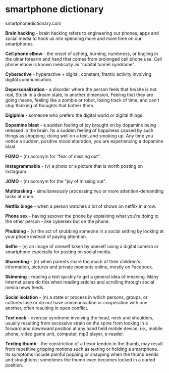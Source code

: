 # smartphone dictionary

smartphonedictionary.com

__Brain hacking__ - brain hacking refers to engineering our phones, apps and social media to hook us into spending more and more time on our smartphones.

__Cell phone elbow__ - the onset of aching, burning, numbness, or tingling in the ulnar forearm and hand that comes from prolonged cell phone use. Cell phone elbow is known medically as "cubital tunnel syndrome".

__Cyberactive__ - hyperactive + digital; constant, frantic activity involving digital communication.

__Depersonalization__ - a disorder where the person feels that he/she is not real, Stuck in a dream state, in another dimension, Feeling that they are going insane, feeling like a zombie or robot, losing track of time, and can't stop thinking of thoughts that bother them.

__Digiphile__ - someone who prefers the digital world or digital things.

__Dopamine blast__ - a sudden feeling of joy brought on by dopamine being released in the brain. Its a sudden feeling of happiness caused by such things as shopping, doing well on a test, and smoking up. Any time you notice a sudden, positive mood alteration, you are experiencing a dopamine blast.

__FOMO__ - (n) acronym for "fear of missing out".

__Instagrammable__ - (v) a photo or a picture that is worth posting on Instagram.

__JOMO__ - (n) acronym for the "joy of missing out".

__Multitasking__ - simultaneously processing two or more attention-demanding tasks at once.

__Netflix binge__ - when a person watches a lot of shows on netflix in a row.

__Phone sex__ - having sexover the phone by explaining what you're doing to the other person - like cybersex but on the phone.

__Phubbing__ - (v) the act of snubbing someone in a social setting by looking at your phone instead of paying attention.

__Selfie__ - (v) an image of oneself taken by oneself using a digital camera or smartphone especially for posting on social media.

__Sharenting__ - (n) when parents share too much of their children's information, pictures and private moments online, mostly on Facebook.

__Skimming__ - reading a text quickly to get a general idea of meaning. Many Internet users do this when reading articles and scrolling through social media news feeds. 

__Social isolation__ - (n) a state or process in which persons, groups, or cultures lose or do not have communication or cooperation with one another, often resulting in open conflict.

__Text neck__ - overuse syndrome involving the head, neck and shoulders, usually resulting from excessive strain on the spine from looking in a forward and downward position at any hand held mobile device, i.e., mobile phone, video game unit, computer, mp3 player, e-reader.

__Texting thumb__ - the constriction of a flexor tendon in the thumb, may result from repetitive gripping motions such as texting or holding a smartphone. Its symptoms include painful popping or snapping when the thumb bends and straightens; sometimes the thumb even becomes locked in a curled position.
